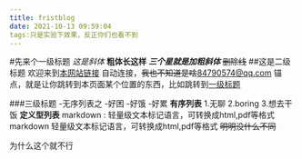 ```yaml
---
title: fristblog
date: 2021-10-13 09:59:04
tags:只是实验下效果，反正你们也看不到
---
```


#先来个一级标题
*这是斜体*
**粗体长这样**
***三个星就是加粗斜体***
~~删除线~~
##这是二级标题
欢迎来到[本网站链接](https://dinghongtong.github.io)
自动连接，~~我也不知道是啥~~<84790574@qq.com>
锚点，就是让你跳转到本页面某个位置的东西，比如跳转到[一级标题](#index)

###三级标题
-无序列表之
-好困
-好饿
-好累
**有序列表**
1.无聊
2.boring
3.想去干饭
**定义型列表**
markdown
:   轻量级文本标记语言，可转换成html,pdf等格式
markdown
    轻量级文本标记语言，可转换成html,pdf等格式
~~明明没什么不同~~

为什么这个就不行